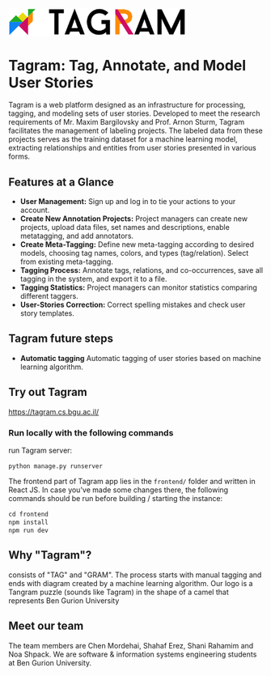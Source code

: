 <img src="frontend/static/frontend/small_logo.png" width="350px"/>

# Tagram: Tag, Annotate, and Model User Stories

Tagram is a web platform designed as an infrastructure for processing, tagging, and modeling sets of user stories. Developed to meet the research requirements of Mr. Maxim Bargilovsky and Prof. Arnon Sturm, Tagram facilitates the management of labeling projects. The labeled data from these projects serves as the training dataset for a machine learning model, extracting relationships and entities from user stories presented in various forms.

## Features at a Glance

- **User Management:** Sign up and log in to tie your actions to your account.
- **Create New Annotation Projects:** Project managers can create new projects, upload data files, set names and descriptions, enable metatagging, and add annotators.
- **Create Meta-Tagging:** Define new meta-tagging according to desired models, choosing tag names, colors, and types (tag/relation). Select from existing meta-tagging.
- **Tagging Process:** Annotate tags, relations, and co-occurrences, save all tagging in the system, and export it to a file.
- **Tagging Statistics:** Project managers can monitor statistics comparing different taggers.
- **User-Stories Correction:** Correct spelling mistakes and check user story templates.
 
## Tagram future steps
- **Automatic tagging** Automatic tagging of user stories based on machine learning algorithm.


## Try out Tagram
https://tagram.cs.bgu.ac.il/

### Run locally with the following commands

run Tagram server: 
```
python manage.py runserver 
```

The frontend part of Tagram app lies in the `frontend/` folder and written in React JS. In case you've made some changes there, the following commands should be run before building / starting the instance:
```
cd frontend
npm install                                                  
npm run dev
```

## Why "Tagram"?

consists of "TAG" and "GRAM". The process starts with manual tagging and ends with diagram created by a machine learning algorithm.
Our logo is a Tangram puzzle (sounds like Tagram) in the shape of a camel that represents Ben Gurion University

## Meet our team
The team members are Chen Mordehai, Shahaf Erez, Shani Rahamim and Noa Shpack.
We are software & information systems engineering students at Ben Gurion University.
